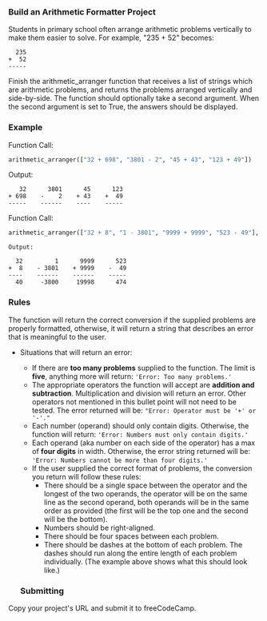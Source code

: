 ### Build an Arithmetic Formatter Project
Students in primary school often arrange arithmetic problems vertically to make them easier to solve.
For example, "235 + 52" becomes:
```
  235
+  52
-----
```

Finish the arithmetic_arranger function that receives a list of strings which are arithmetic problems, and returns the problems arranged vertically and side-by-side. The function should optionally take a second argument. When the second argument is set to True, the answers should be displayed.

### Example
Function Call:
```py
arithmetic_arranger(["32 + 698", "3801 - 2", "45 + 43", "123 + 49"])
```
Output:
```
   32      3801      45      123
+ 698    -    2    + 43    +  49
-----    ------    ----    -----
```
Function Call:
```py
arithmetic_arranger(["32 + 8", "1 - 3801", "9999 + 9999", "523 - 49"], True)
```
```
Output:

  32         1      9999      523
+  8    - 3801    + 9999    -  49
----    ------    ------    -----
  40     -3800     19998      474
```
### Rules

The function will return the correct conversion if the supplied problems are properly formatted, otherwise, it will return a string that describes an error that is meaningful to the user.

* Situations that will return an error:
  * If there are **too many problems** supplied to the function. The limit is **five**, anything more will return: `'Error: Too many problems.'`
  * The appropriate operators the function will accept are **addition and subtraction**. Multiplication and division will return an error. Other operators not mentioned in this bullet point will not need to be tested. The error returned will be: `"Error: Operator must be '+' or '-'."`
  * Each number (operand) should only contain digits. Otherwise, the function will return: `'Error: Numbers must only contain digits.'`
  * Each operand (aka number on each side of the operator) has a max of **four digits** in width. Otherwise, the error string returned will be: `'Error: Numbers cannot be more than four digits.'`
  * If the user supplied the correct format of problems, the conversion you return will follow these rules:
     * There should be a single space between the operator and the longest of the two operands, the operator will be on the same line as the second operand, both operands will be in the same order as provided (the first will be the top one and the second will be the bottom).
     * Numbers should be right-aligned.
     * There should be four spaces between each problem.
     * There should be dashes at the bottom of each problem. The dashes should run along the entire length of each problem individually. (The example above shows what this should look like.)
       
  ### Submitting

Copy your project's URL and submit it to freeCodeCamp.
